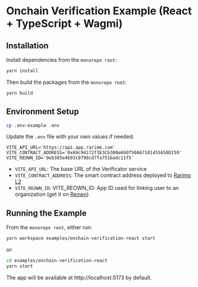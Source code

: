 # Onchain Verification Example (React + TypeScript + Wagmi)

## Installation

Install dependencies from the `monorepo root`:

```bash
yarn install
```

Then build the packages from the `monorepo root`:

```bash
yarn build
```

## Environment Setup

```bash
cp .env-example .env
```

Update the `.env` file with your own values if needed:

```env
VITE_API_URL='https://api.app.rarime.com'
VITE_CONTRACT_ADDRESS='0x69c94172f3E3Cb300e6b0f50A67181455650D150'
VITE_REOWN_ID='9eb385e4b93c0798cd7fa751badc11f5'
```

- `VITE_API_URL`: The base URL of the Verificator service
- `VITE_CONTRACT_ADDRESS`: The smart contract address deployed to [Rarimo L2](https://docs.rarimo.com/zk-registry/network-info/)
- `VITE_REOWN_ID`: VITE_REOWN_ID: App ID used for linking user to an organization (get it on [Reown](https://reown.com/))

## Running the Example

From the `monorepo root`, either run:

```bash
yarn workspace examples/onchain-verification-react start
```

or:

```bash
cd examples/onchain-verification-react
yarn start
```

The app will be available at http://localhost:5173 by default.


